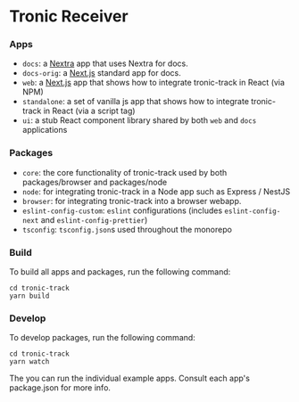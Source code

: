 # Tronic Receiver

### Apps

- `docs`: a [Nextra](https://nextra.site) app that uses Nextra for docs.
- `docs-orig`: a [Next.js](https://nextjs.org) standard app for docs.
- `web`: a [Next.js](https://nextjs.org/) app that shows how to integrate tronic-track in React (via NPM)
- `standalone`: a set of vanilla js app that shows how to integrate tronic-track in React (via a script tag)
- `ui`: a stub React component library shared by both `web` and `docs` applications

### Packages
- `core`: the core functionality of tronic-track used by both packages/browser and packages/node
- `node`: for integrating tronic-track in a Node app such as Express / NestJS
- `browser`: for integrating tronic-track into a browser webapp.
- `eslint-config-custom`: `eslint` configurations (includes `eslint-config-next` and `eslint-config-prettier`)
- `tsconfig`: `tsconfig.json`s used throughout the monorepo

### Build

To build all apps and packages, run the following command:

```
cd tronic-track
yarn build
```

### Develop

To develop packages, run the following command:

```
cd tronic-track
yarn watch
```

The you can run the individual example apps. Consult each app's package.json for more info.
